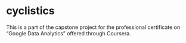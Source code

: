 # cyclistics
This is a part of the capstone project for the professional certificate on “Google Data Analytics” offered through Coursera. 
